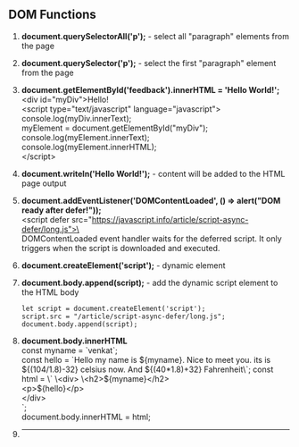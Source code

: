 DOM Functions
----
1. **document.querySelectorAll('p');** - select all "paragraph" elements from the page

1. **document.querySelector('p');** - select the first "paragraph" element from the page

1. **document.getElementById('feedback').innerHTML = 'Hello World!';**   
    \<div id="myDiv">Hello!</div>  
    \<script type="text/javascript" language="javascript">  
        console.log(myDiv.innerText);  
        myElement = document.getElementById("myDiv");  
        console.log(myElement.innerText);  
        console.log(myElement.innerHTML);  
    \</script>

1. **document.writeln('Hello World!');** - content will be added to the HTML page output

1. **document.addEventListener('DOMContentLoaded', () => alert("DOM ready after defer!"));**  
    \<script defer src="https://javascript.info/article/script-async-defer/long.js">\</script>  
    DOMContentLoaded event handler waits for the deferred script. It only triggers when the script is downloaded and executed.

1. **document.createElement('script');** - dynamic element

1. **document.body.append(script);**     - add the dynamic script element to the HTML body  
    ```
    let script = document.createElement('script');  
    script.src = "/article/script-async-defer/long.js";  
    document.body.append(script);   
    ```
1. **document.body.innerHTML**  
    const myname = \`venkat\`;  
    const hello = \`Hello my name is ${myname}. Nice to meet you. its is ${(104/1.8)-32} celsius now. And ${(40*1.8)+32} Fahrenheit\`;  
    const html = \`
      \<div>  
        \<h2>${myname}\</h2>  
        \<p>${hello}\</p>  
      \</div>  
    \`;  
    document.body.innerHTML = html;
1. ** ** 

